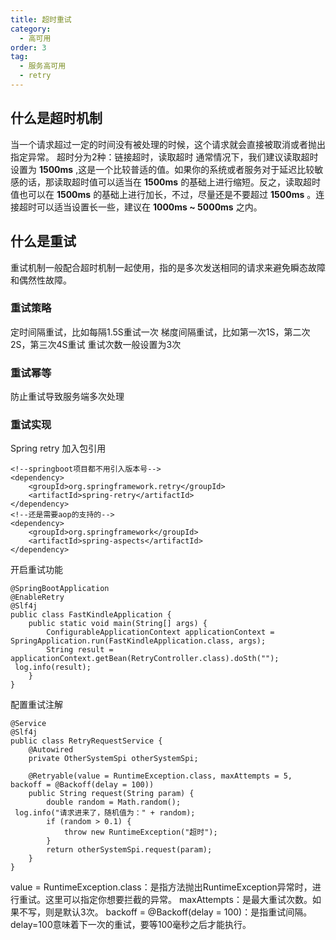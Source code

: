 ```yaml
---
title: 超时重试
category:
  - 高可用
order: 3
tag:
  - 服务高可用
  - retry
---
```


## 什么是超时机制
当一个请求超过一定的时间没有被处理的时候，这个请求就会直接被取消或者抛出指定异常。
超时分为2种：链接超时，读取超时
通常情况下，我们建议读取超时设置为 **1500ms** ,这是一个比较普适的值。如果你的系统或者服务对于延迟比较敏感的话，那读取超时值可以适当在 **1500ms** 的基础上进行缩短。反之，读取超时值也可以在 **1500ms** 的基础上进行加长，不过，尽量还是不要超过 **1500ms** 。连接超时可以适当设置长一些，建议在 **1000ms ~ 5000ms** 之内。

## 什么是重试
重试机制一般配合超时机制一起使用，指的是多次发送相同的请求来避免瞬态故障和偶然性故障。
### 重试策略
定时间隔重试，比如每隔1.5S重试一次
梯度间隔重试，比如第一次1S，第二次2S，第三次4S重试
重试次数一般设置为3次
### 重试幂等
防止重试导致服务端多次处理
### 重试实现
Spring retry
加入包引用
```
<!--springboot项目都不用引入版本号-->
<dependency>
    <groupId>org.springframework.retry</groupId>
    <artifactId>spring-retry</artifactId>
</dependency>
<!--还是需要aop的支持的-->
<dependency>
    <groupId>org.springframework</groupId>
    <artifactId>spring-aspects</artifactId>
</dependency>
```

开启重试功能
```
@SpringBootApplication 
@EnableRetry 
@Slf4j 
public class FastKindleApplication { 
    public static void main(String[] args) { 
        ConfigurableApplicationContext applicationContext = SpringApplication.run(FastKindleApplication.class, args); 
        String result = applicationContext.getBean(RetryController.class).doSth(""); 
 log.info(result); 
    } 
}
```

配置重试注解
```
@Service 
@Slf4j 
public class RetryRequestService { 
    @Autowired 
    private OtherSystemSpi otherSystemSpi; 
 
    @Retryable(value = RuntimeException.class, maxAttempts = 5, backoff = @Backoff(delay = 100)) 
    public String request(String param) { 
        double random = Math.random(); 
 log.info("请求进来了，随机值为：" + random); 
        if (random > 0.1) { 
            throw new RuntimeException("超时"); 
        } 
        return otherSystemSpi.request(param); 
    } 
}
```
value = RuntimeException.class：是指方法抛出RuntimeException异常时，进行重试。这里可以指定你想要拦截的异常。
maxAttempts：是最大重试次数。如果不写，则是默认3次。
backoff = @Backoff(delay = 100)：是指重试间隔。delay=100意味着下一次的重试，要等100毫秒之后才能执行。
